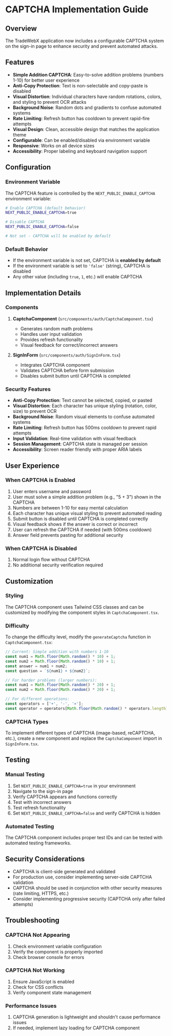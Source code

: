 # CAPTCHA Implementation Guide

## Overview

The TradeWebX application now includes a configurable CAPTCHA system on the sign-in page to enhance security and prevent automated attacks.

## Features

- **Simple Addition CAPTCHA**: Easy-to-solve addition problems (numbers 1-10) for better user experience
- **Anti-Copy Protection**: Text is non-selectable and copy-paste is disabled
- **Visual Distortion**: Individual characters have random rotations, colors, and styling to prevent OCR attacks
- **Background Noise**: Random dots and gradients to confuse automated systems
- **Rate Limiting**: Refresh button has cooldown to prevent rapid-fire attempts
- **Visual Design**: Clean, accessible design that matches the application theme
- **Configurable**: Can be enabled/disabled via environment variable
- **Responsive**: Works on all device sizes
- **Accessibility**: Proper labeling and keyboard navigation support

## Configuration

### Environment Variable

The CAPTCHA feature is controlled by the `NEXT_PUBLIC_ENABLE_CAPTCHA` environment variable:

```bash
# Enable CAPTCHA (default behavior)
NEXT_PUBLIC_ENABLE_CAPTCHA=true

# Disable CAPTCHA
NEXT_PUBLIC_ENABLE_CAPTCHA=false

# Not set - CAPTCHA will be enabled by default
```

### Default Behavior

- If the environment variable is not set, CAPTCHA is **enabled by default**
- If the environment variable is set to `'false'` (string), CAPTCHA is disabled
- Any other value (including `true`, `1`, etc.) will enable CAPTCHA

## Implementation Details

### Components

1. **CaptchaComponent** (`src/components/auth/CaptchaComponent.tsx`)
   - Generates random math problems
   - Handles user input validation
   - Provides refresh functionality
   - Visual feedback for correct/incorrect answers

2. **SignInForm** (`src/components/auth/SignInForm.tsx`)
   - Integrates CAPTCHA component
   - Validates CAPTCHA before form submission
   - Disables submit button until CAPTCHA is completed

### Security Features

- **Anti-Copy Protection**: Text cannot be selected, copied, or pasted
- **Visual Distortion**: Each character has unique styling (rotation, color, size) to prevent OCR
- **Background Noise**: Random visual elements to confuse automated systems
- **Rate Limiting**: Refresh button has 500ms cooldown to prevent rapid attempts
- **Input Validation**: Real-time validation with visual feedback
- **Session Management**: CAPTCHA state is managed per session
- **Accessibility**: Screen reader friendly with proper ARIA labels

## User Experience

### When CAPTCHA is Enabled

1. User enters username and password
2. User must solve a simple addition problem (e.g., "5 + 3") shown in the CAPTCHA
3. Numbers are between 1-10 for easy mental calculation
4. Each character has unique visual styling to prevent automated reading
5. Submit button is disabled until CAPTCHA is completed correctly
6. Visual feedback shows if the answer is correct or incorrect
7. User can refresh the CAPTCHA if needed (with 500ms cooldown)
8. Answer field prevents pasting for additional security

### When CAPTCHA is Disabled

1. Normal login flow without CAPTCHA
2. No additional security verification required

## Customization

### Styling

The CAPTCHA component uses Tailwind CSS classes and can be customized by modifying the component styles in `CaptchaComponent.tsx`.

### Difficulty

To change the difficulty level, modify the `generateCaptcha` function in `CaptchaComponent.tsx`:

```typescript
// Current: Simple addition with numbers 1-10
const num1 = Math.floor(Math.random() * 10) + 1;
const num2 = Math.floor(Math.random() * 10) + 1;
const answer = num1 + num2;
const question = `${num1} + ${num2}`;

// For harder problems (larger numbers):
const num1 = Math.floor(Math.random() * 20) + 1;
const num2 = Math.floor(Math.random() * 20) + 1;

// For different operations:
const operators = ['+', '-', '×'];
const operator = operators[Math.floor(Math.random() * operators.length)];
```

### CAPTCHA Types

To implement different types of CAPTCHA (image-based, reCAPTCHA, etc.), create a new component and replace the `CaptchaComponent` import in `SignInForm.tsx`.

## Testing

### Manual Testing

1. Set `NEXT_PUBLIC_ENABLE_CAPTCHA=true` in your environment
2. Navigate to the sign-in page
3. Verify CAPTCHA appears and functions correctly
4. Test with incorrect answers
5. Test refresh functionality
6. Set `NEXT_PUBLIC_ENABLE_CAPTCHA=false` and verify CAPTCHA is hidden

### Automated Testing

The CAPTCHA component includes proper test IDs and can be tested with automated testing frameworks.

## Security Considerations

- CAPTCHA is client-side generated and validated
- For production use, consider implementing server-side CAPTCHA validation
- CAPTCHA should be used in conjunction with other security measures (rate limiting, HTTPS, etc.)
- Consider implementing progressive security (CAPTCHA only after failed attempts)

## Troubleshooting

### CAPTCHA Not Appearing

1. Check environment variable configuration
2. Verify the component is properly imported
3. Check browser console for errors

### CAPTCHA Not Working

1. Ensure JavaScript is enabled
2. Check for CSS conflicts
3. Verify component state management

### Performance Issues

1. CAPTCHA generation is lightweight and shouldn't cause performance issues
2. If needed, implement lazy loading for CAPTCHA component 